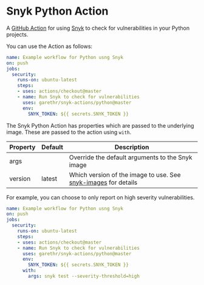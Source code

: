 # Snyk Python Action

A [GitHub Action](https://github.com/features/actions) for using [Snyk](https://snyk.io) to check for
vulnerabilities in your Python projects.

You can use the Action as follows:

```yaml
name: Example workflow for Python usng Snyk 
on: push
jobs:
  security:
    runs-on: ubuntu-latest
    steps:
    - uses: actions/checkout@master
    - name: Run Snyk to check for vulnerabilities
      uses: garethr/snyk-actions/python@master
      env:
        SNYK_TOKEN: ${{ secrets.SNYK_TOKEN }}
```

The Snyk Python Action has properties which are passed to the underlying image. These are
passed to the action using `with`.

| Property | Default | Description |
| --- | --- | --- |
| args |   | Override the default arguments to the Snyk image |
| version | latest | Which version of the image to use. See [snyk-images](https://github.com/garethr/snyk-images) for details |

For example, you can choose to only report on high severity vulnerabilities.

```yaml
name: Example workflow for Python usng Snyk 
on: push
jobs:
  security:
    runs-on: ubuntu-latest
    steps:
    - uses: actions/checkout@master
    - name: Run Snyk to check for vulnerabilities
      uses: garethr/snyk-actions/python@master
      env:
        SNYK_TOKEN: ${{ secrets.SNYK_TOKEN }}
      with:
        args: snyk test --severity-threshold=high
```
